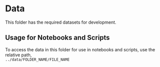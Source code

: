 # Data

This folder has the required datasets for development.

## Usage for Notebooks and Scripts
To access the data in this folder for use in notebooks and scripts, use the relative path, <br>
```../data/FOLDER_NAME/FILE_NAME```

